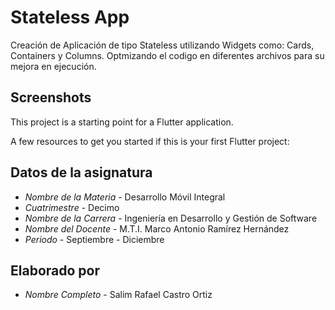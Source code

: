 # Stateless App

Creación de Aplicación de tipo Stateless utilizando Widgets como: Cards, Containers y Columns.
Optmizando el codigo en diferentes archivos para su mejora en ejecución.

## Screenshots

This project is a starting point for a Flutter application.

A few resources to get you started if this is your first Flutter project:


## Datos de la asignatura 


* *Nombre de la Materia* - Desarrollo Móvil Integral
* *Cuatrimestre* - Decimo 
* *Nombre de la Carrera* - Ingeniería en Desarrollo y Gestión de Software
* *Nombre del Docente* - M.T.I. Marco Antonio Ramírez Hernández
* *Periodo* - Septiembre - Diciembre




## Elaborado por


* *Nombre Completo* - Salim Rafael Castro Ortiz


